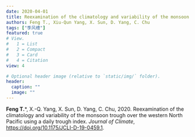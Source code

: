 ```yaml
---
date: 2020-04-01
title: Reexamination of the climatology and variability of the monsoon trough over the western North Pacific using a daily trough index
authors: Feng T., Xiu-Qun Yang, X. Sun, D. Yang, C. Chu
tags: ["季风槽"]
featured: true
# View.
#   1 = List
#   2 = Compact
#   3 = Card
#   4 = Citation
view: 4

# Optional header image (relative to `static/img/` folder).
header:
  caption: ""
  image: ""
---
```


**Feng T.**\*, X.-Q. Yang, X. Sun, D. Yang, C. Chu, 2020. Reexamination of the climatology and variability of the monsoon trough over the western North Pacific using a daily trough index.  *Journal of Climate*, https://doi.org/10.1175/JCLI-D-19-0459.1.

